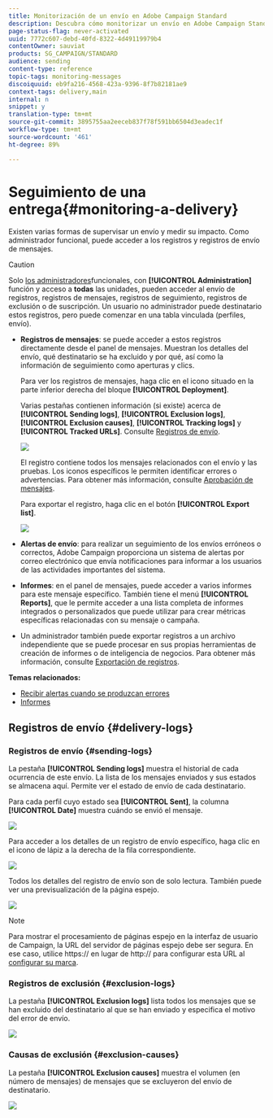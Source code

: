 ```yaml
---
title: Monitorización de un envío en Adobe Campaign Standard
description: Descubra cómo monitorizar un envío en Adobe Campaign Standard.
page-status-flag: never-activated
uuid: 7772c607-debd-40fd-8322-4d49119979b4
contentOwner: sauviat
products: SG_CAMPAIGN/STANDARD
audience: sending
content-type: reference
topic-tags: monitoring-messages
discoiquuid: eb9fa216-4568-423a-9396-8f7b82181ae9
context-tags: delivery,main
internal: n
snippet: y
translation-type: tm+mt
source-git-commit: 3895755aa2eeceb837f78f591bb6504d3eadec1f
workflow-type: tm+mt
source-wordcount: '461'
ht-degree: 89%

---
```



# Seguimiento de una entrega{#monitoring-a-delivery}

Existen varias formas de supervisar un envío y medir su impacto. Como administrador funcional, puede acceder a los registros y registros de envío de mensajes.
>[!CAUTION]
>
>Solo [los administradores](../../administration/using/users-management.md#functional-administrators)funcionales, con **[!UICONTROL Administration]** función y acceso a **todas** las unidades, pueden acceder al envío de registros, registros de mensajes, registros de seguimiento, registros de exclusión o de suscripción. Un usuario no administrador puede destinatario estos registros, pero puede comenzar en una tabla vinculada (perfiles, envío).

* **Registros de mensajes**: se puede acceder a estos registros directamente desde el panel de mensajes. Muestran los detalles del envío, qué destinatario se ha excluido y por qué, así como la información de seguimiento como aperturas y clics.

   Para ver los registros de mensajes, haga clic en el icono situado en la parte inferior derecha del bloque **[!UICONTROL Deployment]**.

   Varias pestañas contienen información (si existe) acerca de **[!UICONTROL Sending logs]**, **[!UICONTROL Exclusion logs]**, **[!UICONTROL Exclusion causes]**, **[!UICONTROL Tracking logs]** y **[!UICONTROL Tracked URLs]**. Consulte [Registros de envío](#delivery-logs).

   ![](assets/sending_delivery1.png)

   El registro contiene todos los mensajes relacionados con el envío y las pruebas. Los iconos específicos le permiten identificar errores o advertencias. Para obtener más información, consulte [Aprobación de mensajes](../../sending/using/previewing-messages.md).

   Para exportar el registro, haga clic en el botón **[!UICONTROL Export list]**.

   ![](assets/sending_delivery2.png)

* **Alertas de envío**: para realizar un seguimiento de los envíos erróneos o correctos, Adobe Campaign proporciona un sistema de alertas por correo electrónico que envía notificaciones para informar a los usuarios de las actividades importantes del sistema.
* **Informes**: en el panel de mensajes, puede acceder a varios informes para este mensaje específico. También tiene el menú **[!UICONTROL Reports]**, que le permite acceder a una lista completa de informes integrados o personalizados que puede utilizar para crear métricas específicas relacionadas con su mensaje o campaña.
* Un administrador también puede exportar registros a un archivo independiente que se puede procesar en sus propias herramientas de creación de informes o de inteligencia de negocios. Para obtener más información, consulte [Exportación de registros](../../automating/using/exporting-logs.md).

**Temas relacionados:**

* [Recibir alertas cuando se produzcan errores](../../sending/using/receiving-alerts-when-failures-happen.md)
* [Informes](../../reporting/using/about-dynamic-reports.md)

## Registros de envío {#delivery-logs}

### Registros de envío {#sending-logs}

La pestaña **[!UICONTROL Sending logs]** muestra el historial de cada ocurrencia de este envío. La lista de los mensajes enviados y sus estados se almacena aquí. Permite ver el estado de envío de cada destinatario.

Para cada perfil cuyo estado sea **[!UICONTROL Sent]**, la columna **[!UICONTROL Date]** muestra cuándo se envió el mensaje.

![](assets/sending_delivery3.png)

Para acceder a los detalles de un registro de envío específico, haga clic en el icono de lápiz a la derecha de la fila correspondiente.

![](assets/sending_access-sending-log.png)

Todos los detalles del registro de envío son de solo lectura. También puede ver una previsualización de la página espejo.

![](assets/sending_sending-log.png)

>[!NOTE]
>
>Para mostrar el procesamiento de páginas espejo en la interfaz de usuario de Campaign, la URL del servidor de páginas espejo debe ser segura. En ese caso, utilice https:// en lugar de http:// para configurar esta URL al [configurar su marca](../../administration/using/branding.md#configuring-and-using-brands).

### Registros de exclusión {#exclusion-logs}

La pestaña **[!UICONTROL Exclusion logs]** lista todos los mensajes que se han excluido del destinatario al que se han enviado y especifica el motivo del error de envío.

![](assets/sending_delivery4.png)

### Causas de exclusión {#exclusion-causes}

La pestaña **[!UICONTROL Exclusion causes]** muestra el volumen (en número de mensajes) de mensajes que se excluyeron del envío de destinatario.

![](assets/sending_delivery5.png)

